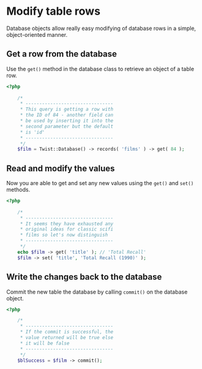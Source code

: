 # Modify table rows

Database objects allow really easy modifying of database rows in a simple, object-oriented manner.

## Get a row from the database

Use the `get()` method in the database class to retrieve an object of a table row.

```php
<?php
    
    /*
     * --------------------------------
     * This query is getting a row with
     * the ID of 84 - another field can
     * be used by inserting it into the
     * second parameter but the default
     * is 'id'
     * --------------------------------
     */
    $film = Twist::Database() -> records( 'films' ) -> get( 84 );
```

## Read and modify the values

Now you are able to get and set any new values using the `get()` and `set()` methods.

```php
<?php
    
    /*
     * --------------------------------
     * It seems they have exhausted any
     * original ideas for classic scifi
     * films so let's now distinguish
     * --------------------------------
     */
    echo $film -> get( 'title' ); // 'Total Recall'
    $film -> set( 'title', 'Total Recall (1990)' );
```

## Write the changes back to the database

Commit the new table the database by calling `commit()` on the database object.

```php
<?php

    /*
     * --------------------------------
     * If the commit is successful, the
     * value returned will be true else
     * it will be false
     * --------------------------------
     */
    $blSuccess = $film -> commit();
```